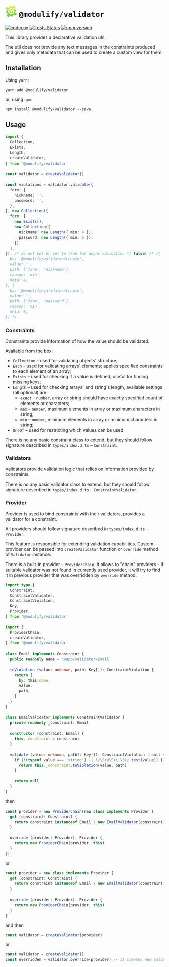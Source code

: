 # <img src="./logo.png" alt="Logo" width="36" /> `@modulify/validator`

[![codecov](https://codecov.io/gh/modulify/validator/branch/main/graph/badge.svg)](https://codecov.io/gh/modulify/validator)
[![Tests Status](https://github.com/modulify/validator/actions/workflows/tests.yml/badge.svg)](https://github.com/modulify/validator/actions)
[![npm version](https://badge.fury.io/js/%40modulify%2Fvalidator.svg)](https://www.npmjs.com/package/@modulify/validator)

This library provides a declarative validation util.

The util does not provide any text messages in the constraints produced and gives only metadata that can
be used to create a custom view for them.

## Installation

Using `yarn`:

```
yarn add @modulify/validator
```

or, using `npm`:

```
npm install @modulify/validator --save
```

## Usage

```typescript
import {
  Collection,
  Exists,
  Length,
  createValidator,
} from '@modulify/validator'

const validator = createValidator()

const violations = validator.validate({
  form: {
    nickname: '',
    password: '',
  },
}, new Collection({
  form: [
    new Exists(),
    new Collection({
      nickname: new Length({ min: 4 }),
      password: new Length({ min: 6 }),
    }),
  ],
}), /* do not set or set to true for async validation */ false) /* [{
  by: '@modulify/validator/Length',
  value: '',
  path: ['form', 'nickname'],
  reason: 'min',
  meta: 4,
}, {
  by: '@modulify/validator/Length',
  value: '',
  path: ['form', 'password'],
  reason: 'min',
  meta: 6,
}] */
```

### Constraints

Constraints provide information of how the value should be validated.

Available from the box:

* `Collection` &ndash; used for validating objects' structure;
* `Each` &ndash; used for validating arrays' elements; applies specified constraints to each element of an array;
* `Exists` &ndash; used for checking if a value is defined; useful for finding missing keys;
* `Length` &ndash; used for checking arrays' and string's length, available settings (all optional) are:
  * `exact` &ndash; `number`, array or string should have exactly specified count of elements or characters;
  * `max` &ndash; `number`, maximum elements in array or maximum characters in string;
  * `min` &ndash; `number`, minimum elements in array or minimum characters in string;
* `OneOf` &ndash; used for restricting which values can be used.

There is no any basic constraint class to extend, but they should follow signature
described in `types/index.d.ts` &ndash; `Constraint`.

### Validators

Validators provide validation logic that relies on information provided by constraints.

There is no any basic validator class to extend, but they should follow signature
described in `types/index.d.ts` &ndash; `ConstraintValidator`.

### Provider

Provider is used to bind constraints with their validators, provides a validator for a constraint.

All providers should follow signature described in `types/index.d.ts` &ndash; `Provider`.

This feature is responsible for extending validation capabilities. Custom provider can be passed into
`createValidator` function or `override` method of `Validator` instance.

There is a built-in provider &ndash; `ProviderChain`. It allows to "chain" providers &ndash; if
suitable validator was not found in currently used provider, it will try to find it in previous provider that was
overridden by `override` method.

```typescript
import type {
  Constraint,
  ConstraintValidator,
  ConstraintViolation,
  Key,
  Provider,
} from '@modulify/validator'

import {
  ProviderChain,
  createValidator,
} from '@modulify/validator'

class Email implements Constraint {
  public readonly name = '@app/validator/Email'

  toViolation (value: unknown, path: Key[]): ConstraintViolation {
    return {
      by: this.name,
      value,
      path,
    }
  }
}

class EmailValidator implements ConstraintValidator {
  private readonly _constraint: Email

  constructor (constraint: Email) {
    this._constraint = constraint
  }

  validate (value: unknown, path?: Key[]): ConstraintViolation | null {
    if (!(typeof value === 'string') || !/\S+@\S+\.\S+/.test(value)) {
      return this._constraint.toViolation(value, path)
    }

    return null
  }
}
```

then

```typescript
const provider = new ProviderChain(new class implements Provider {
  get (constraint: Constraint) {
    return constraint instanceof Email ? new EmailValidator(constraint) : null
  }

  override (provider: Provider): Provider {
    return new ProviderChain(provider, this)
  }
})
```

or

```typescript
const provider = new class implements Provider {
  get (constraint: Constraint) {
    return constraint instanceof Email ? new EmailValidator(constraint) : null
  }

  override (provider: Provider): Provider {
    return new ProviderChain(provider, this)
  }
}
```

and then

```typescript
const validator = createValidator(provider)
```

or

```typescript
const validator = createValidator()
const overridden = validator.override(provider) // it creates new validator instance, so validator !== overridden
```
